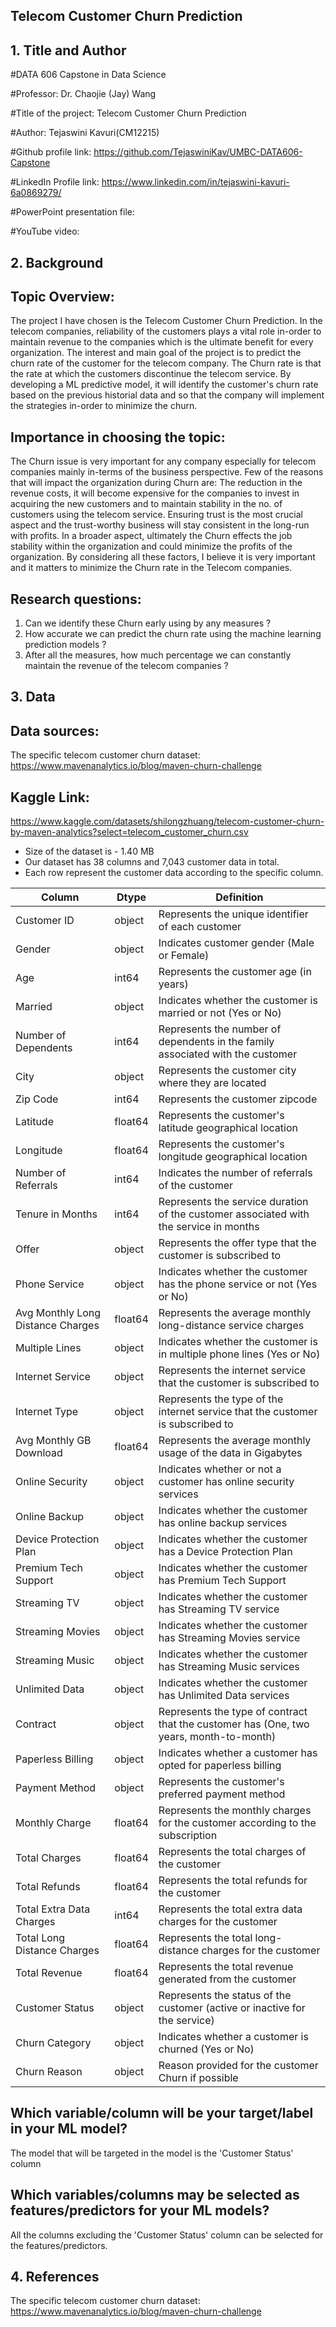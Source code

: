 ## Telecom Customer Churn Prediction
 
## 1. Title and Author

#DATA 606 Capstone in Data Science


#Professor: Dr. Chaojie (Jay) Wang


#Title of the project: Telecom Customer Churn Prediction


#Author: Tejaswini Kavuri(CM12215)


#Github profile link: https://github.com/TejaswiniKav/UMBC-DATA606-Capstone


#LinkedIn Profile link: https://www.linkedin.com/in/tejaswini-kavuri-6a0869279/


#PowerPoint presentation file:


#YouTube video:

## 2. Background 
 
## Topic Overview:
The project I have chosen is the Telecom Customer Churn Prediction. In the telecom companies, reliability of the customers plays a vital role in-order to maintain revenue to the companies which is the ultimate benefit for every organization. The interest and main goal of the project is to predict the churn rate of the customer for the telecom company. The Churn rate is that the rate at which the customers discontinue the telecom service. By developing a ML predictive model, it will identify the customer's churn rate based on the previous historial data and so that the company will implement the strategies in-order to minimize the churn.

## Importance in choosing the topic:
The Churn issue is very important for any company especially for telecom companies mainly in-terms of the business perspective. Few of the reasons that will impact the organization during Churn are:
The reduction in the revenue costs, it will become expensive for the companies to invest in acquiring the new customers and to maintain stability in the no. of customers using the telecom service.
Ensuring trust is the most crucial aspect and the trust-worthy business will stay consistent in the long-run with profits. 
In a broader aspect, ultimately the Churn effects the job stability within the organization and could minimize the profits of the organization.
By considering all these factors, I believe it is very important and it matters to minimize the Churn rate in the Telecom companies.

## Research questions:
1. Can we identify these Churn early using by any measures ?
2. How accurate we can predict the churn rate using the machine learning prediction models ?
3. After all the measures, how much percentage we can constantly maintain the revenue of the telecom companies ?

## 3. Data 
## Data sources:
The specific telecom customer churn dataset:
https://www.mavenanalytics.io/blog/maven-churn-challenge
## Kaggle Link:
https://www.kaggle.com/datasets/shilongzhuang/telecom-customer-churn-by-maven-analytics?select=telecom_customer_churn.csv
- Size of the dataset is - 1.40 MB
- Our dataset has 38 columns and 7,043 customer data in total. 
- Each row represent the customer data according to the specific column.

| Column                             | Dtype   | Definition                                                                                                           |
| ---------------------------------- | ------- | -------------------------------------------------------------------------------------------------------------------- |
| Customer ID                        | object  | Represents the unique identifier of each customer                                                                   |
| Gender                             | object  | Indicates customer gender (Male or Female)                                                                          |
| Age                                | int64   | Represents the customer age (in years)                                                                              |
| Married                            | object  | Indicates whether the customer is married or not (Yes or No)                                                        |
| Number of Dependents               | int64   | Represents the number of dependents in the family associated with the customer                                      |
| City                               | object  | Represents the customer city where they are located                                                                 |
| Zip Code                           | int64   | Represents the customer zipcode                                                                                     |
| Latitude                           | float64 | Represents the customer's latitude geographical location                                                            |
| Longitude                          | float64 | Represents the customer's longitude geographical location                                                           |
| Number of Referrals                | int64   | Indicates the number of referrals of the customer                                                                   |
| Tenure in Months                   | int64   | Represents the service duration of the customer associated with the service in months                              |
| Offer                              | object  | Represents the offer type that the customer is subscribed to                                                        |
| Phone Service                      | object  | Indicates whether the customer has the phone service or not (Yes or No)                                              |
| Avg Monthly Long Distance Charges  | float64 | Represents the average monthly long-distance service charges                                                         |
| Multiple Lines                     | object  | Indicates whether the customer is in multiple phone lines (Yes or No)                                                 |
| Internet Service                   | object  | Represents the internet service that the customer is subscribed to                                                    |
| Internet Type                      | object  | Represents the type of the internet service that the customer is subscribed to                                        |
| Avg Monthly GB Download            | float64 | Represents the average monthly usage of the data in Gigabytes                                                         |
| Online Security                    | object  | Indicates whether or not a customer has online security services                                                     |
| Online Backup                      | object  | Indicates whether the customer has online backup services                                                            |
| Device Protection Plan             | object  | Indicates whether the customer has a Device Protection Plan                                                          |
| Premium Tech Support               | object  | Indicates whether the customer has Premium Tech Support                                                              |
| Streaming TV                       | object  | Indicates whether the customer has Streaming TV service                                                              |
| Streaming Movies                   | object  | Indicates whether the customer has Streaming Movies service                                                          |
| Streaming Music                    | object  | Indicates whether the customer has Streaming Music services                                                          |
| Unlimited Data                     | object  | Indicates whether the customer has Unlimited Data services                                                           |
| Contract                           | object  | Represents the type of contract that the customer has (One, two years, month-to-month)                               |
| Paperless Billing                  | object  | Indicates whether a customer has opted for paperless billing                                                         |
| Payment Method                     | object  | Represents the customer's preferred payment method                                                                   |
| Monthly Charge                     | float64 | Represents the monthly charges for the customer according to the subscription                                        |
| Total Charges                      | float64 | Represents the total charges of the customer                                                                         |
| Total Refunds                      | float64 | Represents the total refunds for the customer                                                                        |
| Total Extra Data Charges           | int64   | Represents the total extra data charges for the customer                                                             |
| Total Long Distance Charges        | float64 | Represents the total long-distance charges for the customer                                                          |
| Total Revenue                      | float64 | Represents the total revenue generated from the customer                                                             |
| Customer Status                    | object  | Represents the status of the customer (active or inactive for the service)                                           |
| Churn Category                     | object  | Indicates whether a customer is churned (Yes or No)                                                                  |
| Churn Reason                       | object  | Reason provided for the customer Churn if possible                                                                   |

## Which variable/column will be your target/label in your ML model?
The model that will be targeted in the model is the 'Customer Status' column
## Which variables/columns may be selected as features/predictors for your ML models?
All the columns excluding the 'Customer Status' column can be selected for the features/predictors.


## 4. References 
The specific telecom customer churn dataset:
https://www.mavenanalytics.io/blog/maven-churn-challenge


